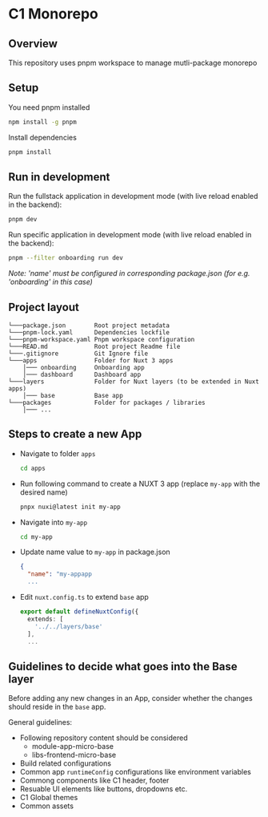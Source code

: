 # C1 Monorepo

## Overview
This repository uses pnpm workspace to manage mutli-package monorepo


## Setup
You need pnpm installed
```bash
npm install -g pnpm
```
Install dependencies
```bash
pnpm install
```
## Run in development

Run the fullstack application in development mode (with live reload enabled in the backend):

```bash
pnpm dev
```
Run specific application in development mode (with live reload enabled in the backend):

```bash
pnpm --filter onboarding run dev
```
*Note: 'name' must be configured in corresponding package.json (for e.g. 'onboarding' in this case)*

## Project layout

```
└───package.json        Root project metadata
└───pnpm-lock.yaml      Dependencies lockfile
└───pnpm-workspace.yaml Pnpm workspace configuration
└───READ.md             Root project Readme file
└───.gitignore          Git Ignore file
└───apps                Folder for Nuxt 3 apps
    │─── onboarding     Onboarding app
    │─── dashboard      Dashboard app
└───layers              Folder for Nuxt layers (to be extended in Nuxt apps)
    │─── base           Base app
└───packages            Folder for packages / libraries
    │─── ...
```

## Steps to create a new App
- Navigate to folder `apps`
  ```bash
  cd apps
  ```
- Run following command to create a NUXT 3 app (replace `my-app` with the desired name)
  ```bash
  pnpx nuxi@latest init my-app
  ```
- Navigate into `my-app`
  ```bash
  cd my-app
  ```
- Update name value to `my-app` in package.json
  ```json
  {
    "name": "my-appapp
    ...
  ```
- Edit `nuxt.config.ts` to extend `base` app
  ```ts
  export default defineNuxtConfig({
    extends: [
      '../../layers/base'
    ],
    ...
  ```
## Guidelines to decide what goes into the Base layer
Before adding any new changes in an App, consider whether the changes should reside in the `base` app.

General guidelines:
- Following repository content should be considered 
  - module-app-micro-base
  - libs-frontend-micro-base
- Build related configurations
- Common app `runtimeConfig` configurations like environment variables
- Commong components like C1 header, footer
- Resuable UI elements like buttons, dropdowns etc.
- C1 Global themes
- Common assets